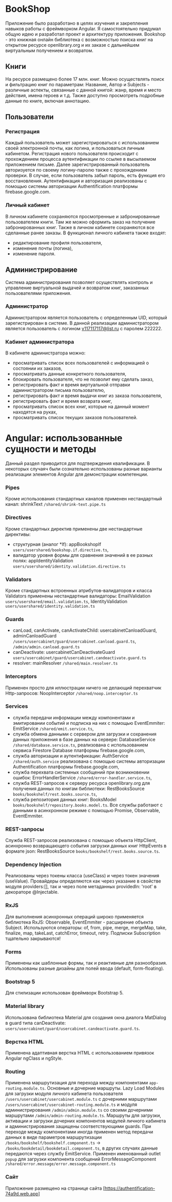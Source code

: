 # BookShop

Приложение было разработано в целях изучения и закрепления навыков работы с фреймворком Angular.
Я самостоятельно придумал общую идею и разработал проект и архитектуру приложения.
Bookshop - это книжная онлайн библиотека с возможностью поиска книг на открытом ресурсе openlibrary.org и их заказе с дальнейшем виртуальным получением
и возвратом.

## Книги
На ресурсе размещено более 17 млн. книг. Можно осуществлять поиск и фильтрацию книг по параметрам: Название, Автор и Subjects - различные 
аспекты, связанные с данной книгой: жанр, время и место действия, имена героев и т.д.
Также доступно просмотреть подробные данные по книге, включая аннотацию.

## Пользователи
### Регистрация
Каждый пользователь может зарегистрироваться с использованием своей электронной почты, как логина, и пользоваться личным кабинетом.
Регистрация нового пользователя происходит с прохождением процесса аутентификации по ссылке в высылаемом приложением письме.
Далее зарегистрированный пользователь авторизуется по своему логину-паролю также с прохождением проверки.
В случае, если пользователь забыл пароль, есть функция его восстановления.
Аутентификация и авторизация реализованы с помощью системы авторизации Authentification платформы firebase.google.com.
### Личный кабинет
В личном кабинете сохраняются просмотренные и забронированные пользователем книги. Там же можно оформить заказ на 
получение забронированных книг. Также в личном кабинете сохраняются все сделанные ранее заказы. В функционал личного кабинета также входят: 
- редактирование профиля пользователя,
- изменение почты (логина),
- изменение пароля.

## Администрирование
Система администрирования позволяет осуществлять контроль и управление виртуальной выдачей и возвратом книг, заказанных пользователями
приложения.
### Администратор
Администратором является пользователь с определенным UID, который зарегистрирован в системе. В данной реализации администратором 
является пользователь с логином v117117117@list.ru с паролем 222222.
### Кабинет администратора
В кабинете администратора можно:
- просматривать список всех пользователей с информацией о состоянии их заказов,
- просматривать данные конкретного пользователя,
- блокировать пользователя, что не позволит ему сделать заказ,
- регистрировать факт и время виртуальной отправки администратором письма пользователю,
- регистрировать факт и время выдачи книг из заказа пользователя,
- регистрировать факт и время возврата книг,
- просматривать список всех книг, которые на данный момент находятся на руках,
- просматривать список текущих заказов пользователей.

# Angular: использованные сущности и методы
Данный раздел приводится для подтверждения квалификации. В некоторых случаяч были сознательно использованы разные варианты реализации элементов
Angular для демонстрации компетенции.
### Pipes
Кроме использования стандартных каналов применен нестандартный канал: shrinkText `/shared/shrink-text.pipe.ts`
### Directives
Кроме стандартных директив применены две нестандартные директивы:
- структурная (аналог *If): appBookshopIf `users/usershared/bookshop.if.directive.ts`,
- валидатор уровня формы для сравнения значений в ее разных полях: appIdentityValidation `users/usershared/identity.validation.directive.ts` 
### Validators
Кроме стандартных встроенных атрибутов-валидаторов и класса Validators применены нестандартные валидаторы: EmailValidation `users/usershared/email.validation.ts`,
IdentityValidation `users/usershared/identity.validation.ts`
### Guards
- canLoad, canActivate, canActivateChild: usercabinetCanloadGuard, adminCanloadGuard `/users/usercabinet/guard/usercabinet.canload.guard.ts`,
  `/admin/admin.canload.guard.ts`
- canDeactivate: usercabinetCanDeactivateGuard `users/usercabinet/guard/usercabinet.candeactivate.guard.ts`
- resolver:  mainResolver `/shared/main.resolver.ts`
### Interceptors
Применен просто для иллюстрации ничего не делающий перехватчик Http-запросов: NoopInterceptor `/shared/noop.interceptor.ts`
### Services
- служба передачи информации между компонентами и эмитировании событий и подписка на них с помощью EventEmmiter: EmitService `/shared/emit.service.ts`,
- служба обмена данными с сервером для загрузки и сохранения данных приложения в базе данных на сервере: DatabaseService `/shared/database.service.ts`,
  реализована с использованием сервиса Firestore Database платформы firebase.google.com,
- служба авторизации и аутентификации: AuthService `/shared/auth.service` реализована с помощью системы авторизации Authentification платформы firebase.google.com,
- служба перехвата системных сообщений при возникновении ошибок: ErrorHandlerService `/shared/error-handler.service.ts`,
- служба REST-запросов к серверу ресурса openlibrary.org для получения данных по книгам библиотеки: RestBooksSource `books/bookshelf/rest.books.source.ts`,
- служба репозитория данных книг: BooksModel `books/bookshelf/repository.books.model.ts`.
Все службы работают с данными в асинхронном режиме с помощью Promise, Observable, EventEmmiter.
### REST-запросы
Служба REST-запросов реализована с помощью объекта HttpClient, асинхронно возвращающего события загрузки данных книг HttpEvents в формате json:
RestBooksSource `books/bookshelf/rest.books.source.ts`.
### Dependency Injection
Реализованы через токены класса (useClass) и через токен значения (useValue). Провайдеры определяются как через указание в свойстве модуля providers:[], 
так и через поле метаданных providedIn: 'root' в декораторе @Injectable.
### RxJS
Для выполнения асинхронных операций широко применяется библиотека RxJS: Observable, EventEmmiter - расширение объекта Subject.
Используются операторы: of, from, pipe, merge, mergeMap, take, finalize, map, takeLast, catchError, timeout, retry.
Подписки Subscription тщательно закрываются!
### Forms
Применены как шаблонные формы, так и реактивные для разнообразия. Использованы разные дизайны для полей ввода (default, form-floating).
### Bootstrap 5
Для стилизации использован фреймворк Bootstrap 5.
### Material library
Использована библиотека Material для создания окна диалога MatDialog в guard типа canDeactivate: `users/usercabinet/guard/usercabinet.candeactivate.guard.ts`. 
### Верстка HTML
Применена адаптивная верстка HTML с использованием привязок Angular ngClass и ngStyle.
### Routing
Применена маршрутизация для перехода между компонентами `app-routing.module.ts`. Основные и дочерние маршруты. Lazy Load Modules для загрузки модуля личного кабинета пользователя `/users/usercabinet/usercabinet.module.ts` с дочерними маршрутами `/users/usercabinet/usercabinet-routing.module.ts` и модуля администрирования `/admin/admin.module.ts` со своими дочерними маршрутами `/admin/admin-routing.module.ts`. Маршруты для загрузки, активации и загрузки дочерних компонентов модулей личного кабинета и администрирования защищены соответствующими guards. При переходе между компонентами иногда применен метод передачи данных в виде параметров маршрутизации `/books/bookshelf/bookshelf.component.ts` -> `/books/bookdetail/bookdetail.component.ts`, в других случаях данные передаются через службу EmitService.
Применен именованный outlet `popup` для загрузки компонента сообщений ErrorMessageComponent `/shared/error.message/error.message.component.ts`
### Сайт
Приложение размещено на странице сайта [https://authentification-74a9d.web.app]
